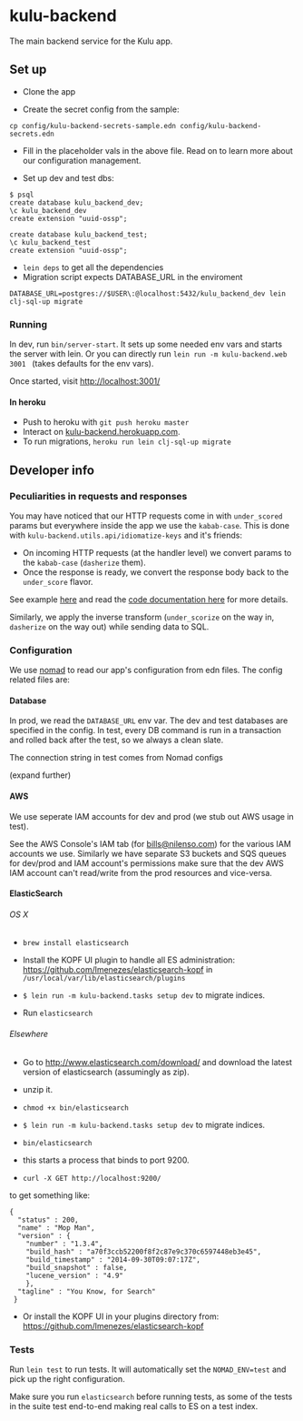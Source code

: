 # kulu-backend

The main backend service for the Kulu app.

## Set up

* Clone the app

* Create the secret config from the sample:
```
cp config/kulu-backend-secrets-sample.edn config/kulu-backend-secrets.edn
```
* Fill in the placeholder vals in the above file. Read on to learn
  more about our configuration management.

* Set up dev and test dbs:
```
$ psql
create database kulu_backend_dev;
\c kulu_backend_dev
create extension "uuid-ossp";

create database kulu_backend_test;
\c kulu_backend_test
create extension "uuid-ossp";
```
* `lein deps` to get all the dependencies
* Migration script expects DATABASE_URL in the enviroment
```
DATABASE_URL=postgres://$USER\:@localhost:5432/kulu_backend_dev lein clj-sql-up migrate
```

### Running

In dev, run `bin/server-start`. It sets up some needed env vars and
starts the server with lein. Or you can directly run `lein run -m kulu-backend.web 3001
` (takes defaults for the env vars).

Once started, visit [http://localhost:3001/](http://localhost:3001/)

#### In heroku

* Push to heroku with `git push heroku master`
* Interact on
  [kulu-backend.herokuapp.com](https://kulu-backend.herokuapp.com).
* To run migrations, `heroku run lein clj-sql-up migrate`

## Developer info

### Peculiarities in requests and responses

You may have noticed that our HTTP requests come in with
`under_scored` params but everywhere inside the app we use the
`kabab-case`. This is done with
`kulu-backend.utils.api/idiomatize-keys` and it's friends:

+ On incoming HTTP requests (at the handler level) we convert params
  to the `kabab-case` (`dasherize` them).
+ Once the response is ready, we convert the response body back to the
  `under_score` flavor.

See example [here](src/kulu_backend/handler.clj) and read the
[code documentation here](src/kulu_backend/utils/api.clj) for more
details.

Similarly, we apply the inverse transform (`under_scorize` on the way
in, `dasherize` on the way out) while sending data to SQL.

### Configuration

We use [nomad](https://github.com/james-henderson/nomad) to read our
app's configuration from edn files. The config related files are:

#### Database

In prod, we read the `DATABASE_URL` env var. The dev and test
databases are specified in the config. In test, every DB command is
run in a transaction and rolled back after the test, so we always a
clean slate.

The connection string in test comes from Nomad configs

(expand further)

#### AWS

We use seperate IAM accounts for dev and prod (we stub out AWS usage
in test).

See the AWS Console's IAM tab (for bills@nilenso.com) for the various
IAM accounts we use. Similarly we have separate S3 buckets and SQS
queues for dev/prod and IAM account's permissions make sure that the
dev AWS IAM account can't read/write from the prod resources and vice-versa.

#### ElasticSearch

###### OS X
+ `brew install elasticsearch`

+ Install the KOPF UI plugin to handle all ES administration: https://github.com/lmenezes/elasticsearch-kopf in `/usr/local/var/lib/elasticsearch/plugins`

+ `$ lein run -m kulu-backend.tasks setup dev` to migrate indices.

+ Run `elasticsearch`

###### Elsewhere

+ Go to http://www.elasticsearch.com/download/ and download the latest version of elasticsearch (assumingly as zip).

+ unzip it.

+ `chmod +x bin/elasticsearch`

+ `$ lein run -m kulu-backend.tasks setup dev` to migrate indices.

+ `bin/elasticsearch`

+ this starts a process that binds to port 9200.

+ `curl -X GET http://localhost:9200/`

to get something like:

    {
      "status" : 200,
      "name" : "Mop Man",
      "version" : {
        "number" : "1.3.4",
        "build_hash" : "a70f3ccb52200f8f2c87e9c370c6597448eb3e45",
        "build_timestamp" : "2014-09-30T09:07:17Z",
        "build_snapshot" : false,
        "lucene_version" : "4.9"
        },
      "tagline" : "You Know, for Search"
     }

+ Or install the KOPF UI in your plugins directory from: https://github.com/lmenezes/elasticsearch-kopf

### Tests

Run `lein test` to run tests. It will automatically set the `NOMAD_ENV=test` and pick up the right configuration.

Make sure you run `elasticsearch` before running tests, as some of the tests in the suite test end-to-end making real calls to ES on a test index.
